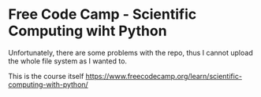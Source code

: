 # Free Code Camp - Scientific Computing wiht Python

Unfortunately, there are some problems with the repo, thus I cannot upload the whole file system as I wanted to.

This is the course itself
https://www.freecodecamp.org/learn/scientific-computing-with-python/
